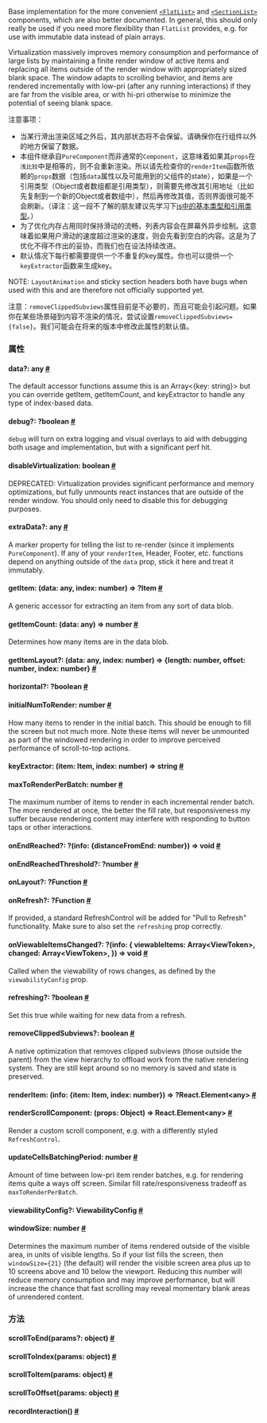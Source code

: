 Base implementation for the more convenient [`<FlatList>`](flatlist.html) and [`<SectionList>`](sectionlist.html) components, which are also better documented. In general, this should only really be used if you need more flexibility than `FlatList` provides, e.g. for use with immutable data instead of plain arrays.

Virtualization massively improves memory consumption and performance of large lists by maintaining a finite render window of active items and replacing all items outside of the render window with appropriately sized blank space. The window adapts to scrolling behavior, and items are rendered incrementally with low-pri (after any running interactions) if they are far from the visible area, or with hi-pri otherwise to minimize the potential of seeing blank space.

注意事项：

- 当某行滑出渲染区域之外后，其内部状态将不会保留。请确保你在行组件以外的地方保留了数据。
- 本组件继承自`PureComponent`而非通常的`Component`，这意味着如果其`props`在`浅比较`中是相等的，则不会重新渲染。所以请先检查你的`renderItem`函数所依赖的`props`数据（包括`data`属性以及可能用到的父组件的state），如果是一个引用类型（Object或者数组都是引用类型），则需要先修改其引用地址（比如先复制到一个新的Object或者数组中），然后再修改其值，否则界面很可能不会刷新。（译注：这一段不了解的朋友建议先学习下[js中的基本类型和引用类型](https://segmentfault.com/a/1190000002789651)。）
- 为了优化内存占用同时保持滑动的流畅，列表内容会在屏幕外异步绘制。这意味着如果用户滑动的速度超过渲染的速度，则会先看到空白的内容。这是为了优化不得不作出的妥协，而我们也在设法持续改进。
- 默认情况下每行都需要提供一个不重复的key属性。你也可以提供一个`keyExtractor`函数来生成key。


NOTE: `LayoutAnimation` and sticky section headers both have bugs when used with this and are therefore not officially supported yet.

注意：`removeClippedSubviews`属性目前是不必要的，而且可能会引起问题。如果你在某些场景碰到内容不渲染的情况，尝试设置`removeClippedSubviews={false}`。我们可能会在将来的版本中修改此属性的默认值。

### 属性

<div class="props">
    <div class="prop"><h4 class="propTitle"><a class="anchor" name="data"></a>data?: <span class="propType">any</span>
        <a class="hash-link" href="#data">#</a></h4>
        <div><p>The default accessor functions assume this is an Array&lt;{key: string}&gt; but you can override
            getItem, getItemCount, and keyExtractor to handle any type of index-based data.</p></div>
    </div>
    <div class="prop"><h4 class="propTitle"><a class="anchor" name="debug"></a>debug?: <span class="propType"><span>?boolean</span></span>
        <a class="hash-link" href="#debug">#</a></h4>
        <div><p><code>debug</code> will turn on extra logging and visual overlays to aid with debugging both usage and
            implementation, but with a significant perf hit.</p></div>
    </div>
    <div class="prop"><h4 class="propTitle"><a class="anchor" name="disablevirtualization"></a>disableVirtualization:
        <span class="propType">boolean</span> <a class="hash-link"
                                                 href="#disablevirtualization">#</a></h4>
        <div><p>DEPRECATED: Virtualization provides significant performance and memory optimizations, but fully
            unmounts react instances that are outside of the render window. You should only need to disable
            this for debugging purposes.</p></div>
    </div>
    <div class="prop"><h4 class="propTitle"><a class="anchor" name="extradata"></a>extraData?: <span class="propType">any</span>
        <a class="hash-link" href="#extradata">#</a></h4>
        <div><p>A marker property for telling the list to re-render (since it implements <code>PureComponent</code>). If
            any of your <code>renderItem</code>, Header, Footer, etc. functions depend on anything outside of the
            <code>data</code> prop, stick it here and treat it immutably.</p></div>
    </div>
    <div class="prop"><h4 class="propTitle"><a class="anchor" name="getitem"></a>getItem: <span class="propType">(data: any, index: number) =&gt; ?Item</span>
        <a class="hash-link" href="#getitem">#</a></h4>
        <div><p>A generic accessor for extracting an item from any sort of data blob.</p></div>
    </div>
    <div class="prop"><h4 class="propTitle"><a class="anchor" name="getitemcount"></a>getItemCount: <span
            class="propType">(data: any) =&gt; number</span> <a class="hash-link"
                                                                href="#getitemcount">#</a></h4>
        <div><p>Determines how many items are in the data blob.</p></div>
    </div>
    <div class="prop"><h4 class="propTitle"><a class="anchor" name="getitemlayout"></a>getItemLayout?: <span
            class="propType">(data: any, index: number) =&gt;
  {length: number, offset: number, index: number}</span> <a class="hash-link"
                                                            href="#getitemlayout">#</a></h4>
    </div>
    <div class="prop"><h4 class="propTitle"><a class="anchor" name="horizontal"></a>horizontal?: <span class="propType"><span>?boolean</span></span>
        <a class="hash-link" href="#horizontal">#</a></h4></div>
    <div class="prop"><h4 class="propTitle"><a class="anchor" name="initialnumtorender"></a>initialNumToRender: <span
            class="propType">number</span> <a class="hash-link"
                                              href="#initialnumtorender">#</a></h4>
        <div><p>How many items to render in the initial batch. This should be enough to fill the screen but not
            much more. Note these items will never be unmounted as part of the windowed rendering in order
            to improve perceived performance of scroll-to-top actions.</p></div>
    </div>
    <div class="prop"><h4 class="propTitle"><a class="anchor" name="keyextractor"></a>keyExtractor: <span
            class="propType">(item: Item, index: number) =&gt; string</span> <a class="hash-link"
                                                                                href="#keyextractor">#</a>
    </h4></div>
    <div class="prop"><h4 class="propTitle"><a class="anchor" name="maxtorenderperbatch"></a>maxToRenderPerBatch: <span
            class="propType">number</span> <a class="hash-link"
                                              href="#maxtorenderperbatch">#</a></h4>
        <div><p>The maximum number of items to render in each incremental render batch. The more rendered at
            once, the better the fill rate, but responsiveness my suffer because rendering content may
            interfere with responding to button taps or other interactions.</p></div>
    </div>
    <div class="prop"><h4 class="propTitle"><a class="anchor" name="onendreached"></a>onEndReached?: <span
            class="propType"><span>?(info: {distanceFromEnd: number}) =&gt; void</span></span> <a class="hash-link"
                                                                                                  href="#onendreached">#</a>
    </h4></div>
    <div class="prop"><h4 class="propTitle"><a class="anchor" name="onendreachedthreshold"></a>onEndReachedThreshold?:
        <span class="propType"><span>?number</span></span> <a class="hash-link"
                                                              href="#onendreachedthreshold">#</a>
    </h4></div>
    <div class="prop"><h4 class="propTitle"><a class="anchor" name="onlayout"></a>onLayout?: <span
            class="propType"><span>?Function</span></span> <a class="hash-link"
                                                              href="#onlayout">#</a></h4></div>
    <div class="prop"><h4 class="propTitle"><a class="anchor" name="onrefresh"></a>onRefresh?: <span
            class="propType"><span>?Function</span></span> <a class="hash-link"
                                                              href="#onrefresh">#</a></h4>
        <div><p>If provided, a standard RefreshControl will be added for "Pull to Refresh" functionality. Make
            sure to also set the <code>refreshing</code> prop correctly.</p></div>
    </div>
    <div class="prop"><h4 class="propTitle"><a class="anchor" name="onviewableitemschanged"></a>onViewableItemsChanged?:
        <span class="propType"><span>?(info: {
  viewableItems: Array&lt;ViewToken&gt;,
  changed: Array&lt;ViewToken&gt;,
}) =&gt; void</span></span> <a class="hash-link" href="#onviewableitemschanged">#</a></h4>
        <div><p>Called when the viewability of rows changes, as defined by the
            <code>viewabilityConfig</code> prop.</p></div>
    </div>
    <div class="prop"><h4 class="propTitle"><a class="anchor" name="refreshing"></a>refreshing?: <span class="propType"><span>?boolean</span></span>
        <a class="hash-link" href="#refreshing">#</a></h4>
        <div><p>Set this true while waiting for new data from a refresh.</p></div>
    </div>
    <div class="prop"><h4 class="propTitle"><a class="anchor" name="removeclippedsubviews"></a>removeClippedSubviews?:
        <span class="propType">boolean</span> <a class="hash-link"
                                                 href="#removeclippedsubviews">#</a></h4>
        <div><p>A native optimization that removes clipped subviews (those outside the parent) from the view
            hierarchy to offload work from the native rendering system. They are still kept around so no
            memory is saved and state is preserved.</p></div>
    </div>
    <div class="prop"><h4 class="propTitle"><a class="anchor" name="renderitem"></a>renderItem: <span class="propType">(info: {item: Item, index: number}) =&gt; ?React.Element&lt;any&gt;</span>
        <a class="hash-link" href="#renderitem">#</a></h4></div>
    <div class="prop"><h4 class="propTitle"><a class="anchor" name="renderscrollcomponent"></a>renderScrollComponent:
        <span class="propType">(props: Object) =&gt; React.Element&lt;any&gt;</span> <a class="hash-link"
                                                                                        href="#renderscrollcomponent">#</a>
    </h4>
        <div><p>Render a custom scroll component, e.g. with a differently styled <code>RefreshControl</code>.</p></div>
    </div>
    <div class="prop"><h4 class="propTitle"><a class="anchor" name="updatecellsbatchingperiod"></a>updateCellsBatchingPeriod:
        <span class="propType">number</span> <a class="hash-link"
                                                href="#updatecellsbatchingperiod">#</a></h4>
        <div><p>Amount of time between low-pri item render batches, e.g. for rendering items quite a ways off
            screen. Similar fill rate/responsiveness tradeoff as <code>maxToRenderPerBatch</code>.</p></div>
    </div>
    <div class="prop"><h4 class="propTitle"><a class="anchor" name="viewabilityconfig"></a>viewabilityConfig?: <span
            class="propType">ViewabilityConfig</span> <a class="hash-link"
                                                         href="#viewabilityconfig">#</a></h4>
    </div>
    <div class="prop"><h4 class="propTitle"><a class="anchor" name="windowsize"></a>windowSize: <span class="propType">number</span>
        <a class="hash-link" href="#windowsize">#</a></h4>
        <div><p>Determines the maximum number of items rendered outside of the visible area, in units of
            visible lengths. So if your list fills the screen, then <code>windowSize={21}</code> (the default) will
            render the visible screen area plus up to 10 screens above and 10 below the viewport. Reducing
            this number will reduce memory consumption and may improve performance, but will increase the
            chance that fast scrolling may reveal momentary blank areas of unrendered content.</p></div>
    </div>
</div>

### 方法

<div class="props">
    <div class="prop"><h4 class="methodTitle"><a class="anchor" name="scrolltoend"></a>scrollToEnd<span
            class="methodType">(params?: object)</span> <a class="hash-link"
                                                           href=".html#scrolltoend">#</a></h4></div>
    <div class="prop"><h4 class="methodTitle"><a class="anchor" name="scrolltoindex"></a>scrollToIndex<span
            class="methodType">(params: object)</span> <a class="hash-link"
                                                          href=".html#scrolltoindex">#</a></h4>
    </div>
    <div class="prop"><h4 class="methodTitle"><a class="anchor" name="scrolltoitem"></a>scrollToItem<span
            class="methodType">(params: object)</span> <a class="hash-link"
                                                          href=".html#scrolltoitem">#</a></h4></div>
    <div class="prop"><h4 class="methodTitle"><a class="anchor" name="scrolltooffset"></a>scrollToOffset<span
            class="methodType">(params: object)</span> <a class="hash-link"
                                                          href=".html#scrolltooffset">#</a></h4>
    </div>
    <div class="prop"><h4 class="methodTitle"><a class="anchor" name="recordinteraction"></a>recordInteraction<span
            class="methodType">()</span> <a class="hash-link" href=".html#recordinteraction">#</a>
    </h4></div>
</div>
